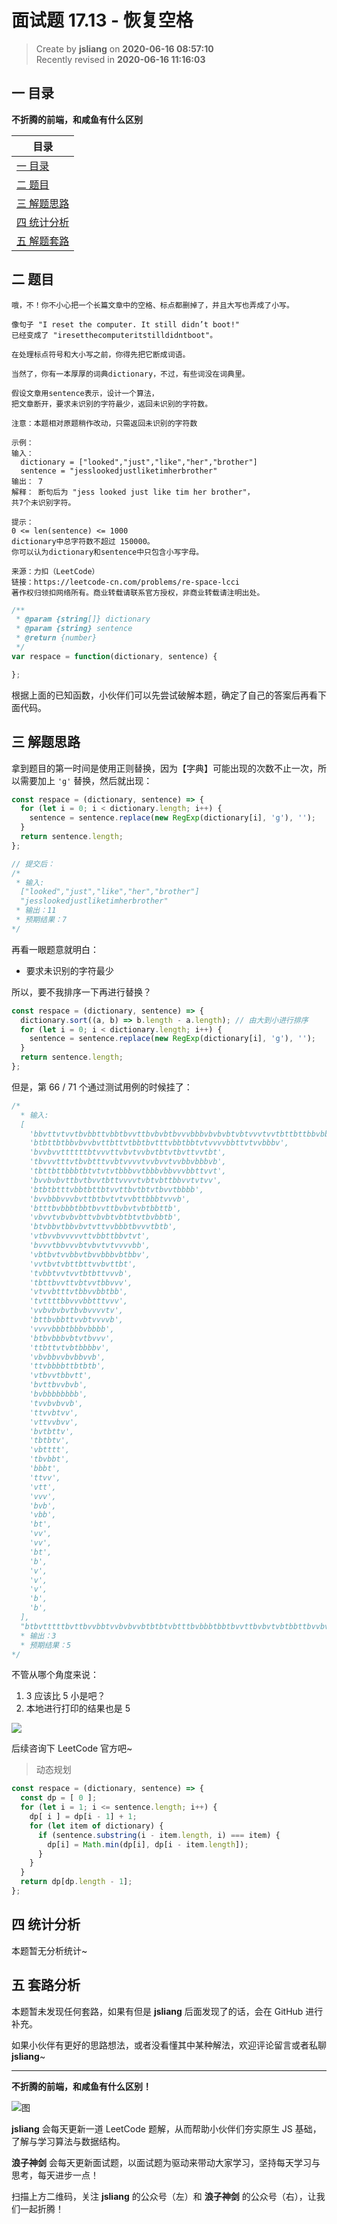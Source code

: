 面试题 17.13 - 恢复空格
===

> Create by **jsliang** on **2020-06-16 08:57:10**  
> Recently revised in **2020-06-16 11:16:03**  

## 一 目录

**不折腾的前端，和咸鱼有什么区别**

| 目录 |
| --- |
| [一 目录](#chapter-one) |
| [二 题目](#chapter-two) |
| [三 解题思路](#chapter-three) |
| [四 统计分析](#chapter-four) |
| [五 解题套路](#chapter-five) |

## 二 题目



```
哦，不！你不小心把一个长篇文章中的空格、标点都删掉了，并且大写也弄成了小写。

像句子 "I reset the computer. It still didn’t boot!"
已经变成了 "iresetthecomputeritstilldidntboot"。

在处理标点符号和大小写之前，你得先把它断成词语。

当然了，你有一本厚厚的词典dictionary，不过，有些词没在词典里。

假设文章用sentence表示，设计一个算法，
把文章断开，要求未识别的字符最少，返回未识别的字符数。

注意：本题相对原题稍作改动，只需返回未识别的字符数

示例：
输入：
  dictionary = ["looked","just","like","her","brother"]
  sentence = "jesslookedjustliketimherbrother"
输出： 7
解释： 断句后为 "jess looked just like tim her brother"，
共7个未识别字符。

提示：
0 <= len(sentence) <= 1000
dictionary中总字符数不超过 150000。
你可以认为dictionary和sentence中只包含小写字母。

来源：力扣（LeetCode）
链接：https://leetcode-cn.com/problems/re-space-lcci
著作权归领扣网络所有。商业转载请联系官方授权，非商业转载请注明出处。
```

```js
/**
 * @param {string[]} dictionary
 * @param {string} sentence
 * @return {number}
 */
var respace = function(dictionary, sentence) {

};
```

根据上面的已知函数，小伙伴们可以先尝试破解本题，确定了自己的答案后再看下面代码。

## 三 解题思路



拿到题目的第一时间是使用正则替换，因为【字典】可能出现的次数不止一次，所以需要加上 `'g'` 替换，然后就出现：

```js
const respace = (dictionary, sentence) => {
  for (let i = 0; i < dictionary.length; i++) {
    sentence = sentence.replace(new RegExp(dictionary[i], 'g'), '');
  }
  return sentence.length;
};

// 提交后：
/*
 * 输入:
  ["looked","just","like","her","brother"]
  "jesslookedjustliketimherbrother"
 * 输出：11
 * 预期结果：7
*/
```

再看一眼题意就明白：

* 要求未识别的字符最少

所以，要不我排序一下再进行替换？

```js
const respace = (dictionary, sentence) => {
  dictionary.sort((a, b) => b.length - a.length); // 由大到小进行排序
  for (let i = 0; i < dictionary.length; i++) {
    sentence = sentence.replace(new RegExp(dictionary[i], 'g'), '');
  }
  return sentence.length;
};
```

但是，第 66 / 71 个通过测试用例的时候挂了：

```js
/*
  * 输入:
  [
    'bbvttvtvvtbvbbttvbbtbvvttbvbvbtbvvvbbbvbvbvbtvbtvvvtvvtbttbttbbvbbbttvvvbvvtb',
    'btbttbtbbvbvvbvttbttvtbbtbvtttvbbtbbtvtvvvvbbttvtvvbbbv',
    'bvvbvvttttttbtvvvttvbvtvvbvtbtvtbvttvvtbt',
    'tbvvvtttvtbvbtttvvbtvvvvtvvbvvtvvbbvbbbvb',
    'tbttbttbbbtbtvtvtvtbbbvvtbbbvbbvvvbbttvvt',
    'bvvbvbvttbvtbvvtbttvvvvtvbtvbttbbvvtvtvv',
    'btbtbtttvbbtbttbtvvttbvtbtvtbvvtbbbb',
    'bvvbbbvvvbvttbtbvtvtvvbttbbbtvvvb',
    'btttbvbbbtbbtbvvttbvbvtvbtbbttb',
    'vbvvtvbvbvbttvbvbtvbtbtvtbvbbtb',
    'btvbbvtbbvbvtvttvvbbbtbvvvtbtb',
    'vtbvvbvvvvvttvbbttbbvtvt',
    'bvvvtbbvvvbtvbvtvtvvvvbb',
    'vbtbvtvvbbvtbvvbbbvbtbbv',
    'vvtbvtvbttbttvvbvttbt',
    'tvbbtvvtvvtbtbttvvvb',
    'tbttbvvttvbtvvtbbvvv',
    'vtvvbtttvtbbvvbbtbb',
    'tvttttbbvvvbbtttvvv',
    'vvbvbvbvtbvbvvvvtv',
    'bttbvbbttvvbtvvvvb',
    'vvvvbbbtbbbvbbbb',
    'btbvbbbvbtvtbvvv',
    'ttbttvtvbtbbbbv',
    'vbvbbvvbvbbvvb',
    'ttvbbbbttbtbtb',
    'vtbvvtbbvtt',
    'bvttbvvbvb',
    'bvbbbbbbbb',
    'tvvbvbvvb',
    'ttvvbtvv',
    'vttvvbvv',
    'bvtbttv',
    'tbtbtv',
    'vbtttt',
    'tbvbbt',
    'bbbt',
    'ttvv',
    'vtt',
    'vvv',
    'bvb',
    'vbb',
    'bt',
    'vv',
    'vv',
    'bt',
    'b',
    'v',
    'v',
    'v',
    'b',
    'b',
  ],
  "btbvtttttbvttbvvbbtvvbvbvvbtbtbtvbtttbvbbbtbbtbvvttbvbvtvbtbbttbvvbvbtttbvttbvvbbvvv"
  * 输出：3
  * 预期结果：5
*/
```

不管从哪个角度来说：

1. 3 应该比 5 小是吧？
2. 本地进行打印的结果也是 5

![](../../public-repertory/img/other-algorithm-17.22-respace-1.png)

后续咨询下 LeetCode 官方吧~

> 动态规划

```js
const respace = (dictionary, sentence) => {
  const dp = [ 0 ];
  for (let i = 1; i <= sentence.length; i++) {
    dp[ i ] = dp[i - 1] + 1;
    for (let item of dictionary) {
      if (sentence.substring(i - item.length, i) === item) {
        dp[i] = Math.min(dp[i], dp[i - item.length]);
      }
    }
  }
  return dp[dp.length - 1];
};
```

## 四 统计分析



本题暂无分析统计~

## 五 套路分析



本题暂未发现任何套路，如果有但是 **jsliang** 后面发现了的话，会在 GitHub 进行补充。

如果小伙伴有更好的思路想法，或者没看懂其中某种解法，欢迎评论留言或者私聊 **jsliang**~

---

**不折腾的前端，和咸鱼有什么区别！**

![图](https://github.com/LiangJunrong/document-library/blob/master/public-repertory/img/z-index-small.png?raw=true)

**jsliang** 会每天更新一道 LeetCode 题解，从而帮助小伙伴们夯实原生 JS 基础，了解与学习算法与数据结构。

**浪子神剑** 会每天更新面试题，以面试题为驱动来带动大家学习，坚持每天学习与思考，每天进步一点！

扫描上方二维码，关注 **jsliang** 的公众号（左）和 **浪子神剑** 的公众号（右），让我们一起折腾！


